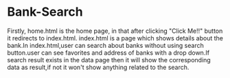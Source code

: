 # Bank-Search
Firstly, home.html is the home page, in that after clicking "Click Me!!" button it redirects to index.html. index.html is a page  which shows details about the bank.In index.html,user can search about banks without using search button.user can see favorites and address of banks with a drop down.If search result exists in the data page then it will show the corresponding data as result,if not it won't show anything related to the search.
